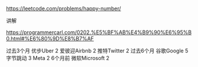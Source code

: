 https://leetcode.com/problems/happy-number/

讲解

https://programmercarl.com/0202.%E5%BF%AB%E4%B9%90%E6%95%B0.html#%E6%80%9D%E8%B7%AF


过去3个月
优步Uber
2
爱彼迎Airbnb
2
推特Twitter
2
过去6个月
谷歌Google
5
字节跳动
3
Meta
2
6个月前
微软Microsoft
2
